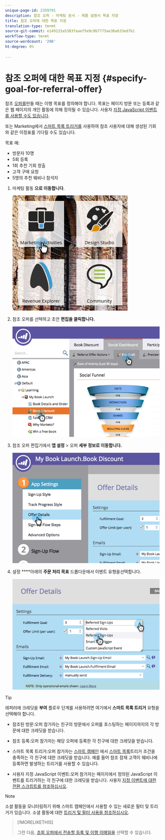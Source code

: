 ```yaml
---
unique-page-id: 2359791
description: 참조 오퍼 - 마케팅 문서 - 제품 설명서 목표 지정
title: 참조 오퍼에 대한 목표 지정
translation-type: tm+mt
source-git-commit: e149133a5383faaef5e9c9b7775ae36e633ed7b1
workflow-type: tm+mt
source-wordcount: '298'
ht-degree: 0%

---
```



# 참조 오퍼에 대한 목표 지정 {#specify-goal-for-referral-offer}

참조 [오퍼를](create-a-referral-offer.md)만들 때는 이행 목표를 정의해야 합니다. 목표는 페이지 방문 또는 등록과 같은 웹 페이지의 개인 활동에 의해 정의될 수 있습니다. 사용자 [지정 JavaScript 이벤트를 사용할 수도 있습니다](../../../../product-docs/demand-generation/social/social-functions/conversion-script-for-custom-events.md).

또는 Marketing에서 [스마트 목록 트리거를](specify-goal-for-referral-offer.md) 사용하여 참조 사용자에 대해 생성된 기회와 같은 이정표를 기다릴 수도 있습니다.

목표 예:

* 방문자 10명
* 5회 등록
* 1회 추천 기회 창출
* 고객 구매 요청
* 5명의 추천 웨비나 참석자

1. 마케팅 활동 **으로 이동합니다**.

   ![](assets/ma.png)

1. 참조 오퍼를 선택하고 초안 **편집을 클릭합니다.**

   ![](assets/image2014-9-19-15-3a6-3a35.png)

1. 참조 오퍼 편집기에서 **앱 설정** > 오퍼 **세부 정보로 이동합니다.**

   ![](assets/image2014-9-19-15-3a6-3a44.png)

1. 설정 ****&#x200B;아래의 **주문 처리 목표** 드롭다운에서 이벤트 유형을선택합니다.

   ![](assets/image2014-9-19-15-3a6-3a56.png)

>[!TIP]
>
>레퍼러에 크레딧을 **부여** 플로우 단계를 사용하려면 여기에서 **스마트 목록 트리거** 유형을 선택해야 합니다.

* 참조된 방문:오퍼 참가자는 친구의 방문에서 오퍼를 호스팅하는 페이지까지의 각 방문에 대한 크레딧을 받습니다.
* 참조 등록:오퍼 참가자는 해당 오퍼에 등록한 각 친구에 대한 크레딧을 받습니다.
* 스마트 목록 트리거:오퍼 참가자는 [스마트 캠페인](../../../../product-docs/core-marketo-concepts/smart-lists-and-static-lists/understanding-smart-lists.md) 에서 [스마트 목록](http://docs.marketo.com/display/docs/smart+campaigns)트리거 조건을 충족하는 각 친구에 대한 크레딧을 받습니다. 예를 들어 참조 잠재 고객이 웨비나에 등록하면 발생하는 트리거를 사용할 수 있습니다.

* 사용자 지정 JavaScript 이벤트:오퍼 참가자는 페이지에서 정의된 JavaScript 이벤트를 트리거하는 각 친구에 대한 크레딧을 받습니다. 사용자 [지정 이벤트에 대한 전환 스크립트를 참조하십시오](../../../../product-docs/demand-generation/social/social-functions/triggers-and-filters-for-social-activities.md).

>[!NOTE]
>
>소셜 활동을 모니터링하기 위해 스마트 캠페인에서 사용할 수 있는 새로운 필터 및 트리거가 있습니다. 소셜 활동에 대한 [트리거 및 필터 사용을 참조하십시오](../../../../product-docs/demand-generation/social/social-functions/triggers-and-filters-for-social-activities.md).

>[!MORELIKETHIS]
>
>그런 다음, [조회 오퍼에서 전송할 등록 및 이행 이메일을](send-referral-offer-fulfillment-email.md) 선택할 수 있습니다.

